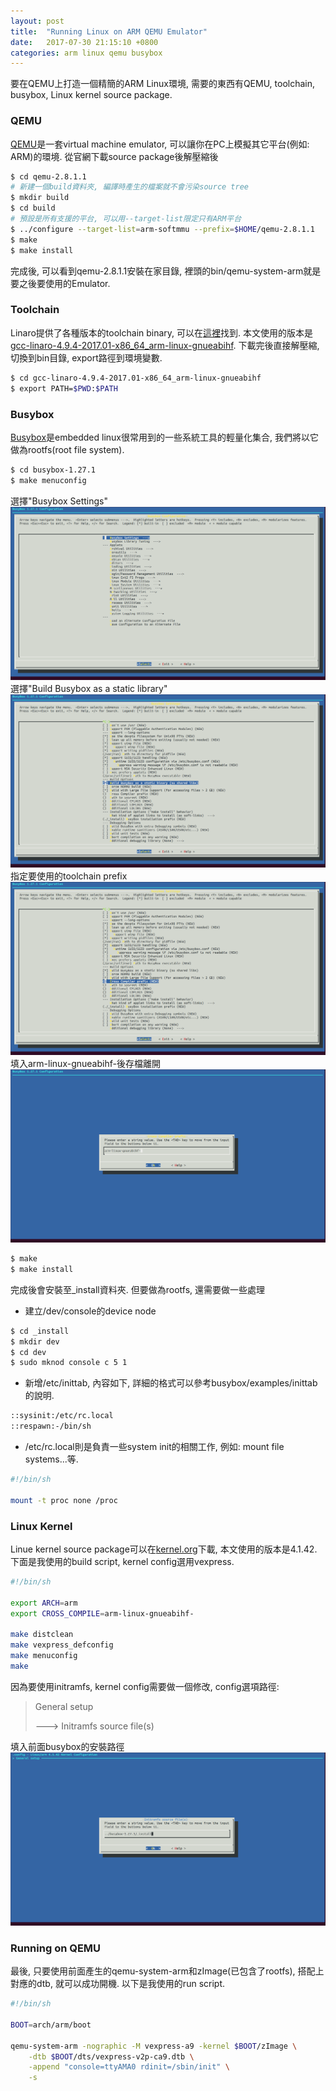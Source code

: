 ```yaml
---
layout: post
title:  "Running Linux on ARM QEMU Emulator"
date:   2017-07-30 21:15:10 +0800
categories: arm linux qemu busybox
---
```

要在QEMU上打造一個精簡的ARM Linux環境, 需要的東西有QEMU, toolchain, busybox, Linux kernel source package.

### QEMU
[QEMU][]是一套virtual machine emulator, 可以讓你在PC上模擬其它平台(例如: ARM)的環境. 從官網下載source package後解壓縮後

```bash
$ cd qemu-2.8.1.1
# 新建一個build資料夾, 編譯時產生的檔案就不會污染source tree
$ mkdir build
$ cd build
# 預設是所有支援的平台, 可以用--target-list限定只有ARM平台
$ ../configure --target-list=arm-softmmu --prefix=$HOME/qemu-2.8.1.1
$ make
$ make install
```

完成後, 可以看到qemu-2.8.1.1安裝在家目錄, 裡頭的bin/qemu-system-arm就是要之後要使用的Emulator.

[qemu]: http://www.qemu.org/


### Toolchain
Linaro提供了各種版本的toolchain binary, 可以在[這裡][1]找到. 本文使用的版本是[gcc-linaro-4.9.4-2017.01-x86_64_arm-linux-gnueabihf][2]. 下載完後直接解壓縮, 切換到bin目錄, export路徑到環境變數.

```bash
$ cd gcc-linaro-4.9.4-2017.01-x86_64_arm-linux-gnueabihf
$ export PATH=$PWD:$PATH
```

[1]: http://releases.linaro.org/components/toolchain/binaries/
[2]: http://releases.linaro.org/components/toolchain/binaries/4.9-2017.01/arm-linux-gnueabihf/

### Busybox
[Busybox][]是embedded linux很常用到的一些系統工具的輕量化集合, 我們將以它做為rootfs(root file system).

```bash
$ cd busybox-1.27.1
$ make menuconfig
```

選擇"Busybox Settings"
!["snapshot of busybox #1"][snapshot-1]
選擇"Build Busybox as a static library"
!["snapshot of busybox #2"][snapshot-2]
指定要使用的toolchain prefix
!["snapshot of busybox #3"][snapshot-3]
填入arm-linux-gnueabihf-後存檔離開
!["snapshot of busybox #4"][snapshot-4]

```bash
$ make
$ make install
```

完成後會安裝至_install資料夾. 但要做為rootfs, 還需要做一些處理

+ 建立/dev/console的device node

```bash
$ cd _install
$ mkdir dev
$ cd dev
$ sudo mknod console c 5 1
```

+ 新增/etc/inittab, 內容如下, 詳細的格式可以參考busybox/examples/inittab的說明.

```bash
::sysinit:/etc/rc.local
::respawn:-/bin/sh
```

+ /etc/rc.local則是負責一些system init的相關工作, 例如: mount file systems...等.

```bash
#!/bin/sh

mount -t proc none /proc
```

[busybox]: https://busybox.net/
[snapshot-1]: /images/posts/2017-07-30/busybox-1.png
[snapshot-2]: /images/posts/2017-07-30/busybox-2.png
[snapshot-3]: /images/posts/2017-07-30/busybox-3.png
[snapshot-4]: /images/posts/2017-07-30/busybox-4.png

### Linux Kernel
Linue kernel source package可以在[kernel.org][]下載, 本文使用的版本是4.1.42. 下面是我使用的build script, kernel config選用vexpress.

```bash
#!/bin/sh

export ARCH=arm
export CROSS_COMPILE=arm-linux-gnueabihf-

make distclean
make vexpress_defconfig
make menuconfig
make
```

因為要使用initramfs, kernel config需要做一個修改, config選項路徑:

> General setup
>
>   ---> Initramfs source file(s)

填入前面busybox的安裝路徑
!["snapshot of linux"][snapshot-5]

[kernel.org]: https://www.kernel.org/
[snapshot-5]: /images/posts/2017-07-30/linux.png

### Running on QEMU
最後, 只要使用前面產生的qemu-system-arm和zImage(已包含了rootfs), 搭配上對應的dtb, 就可以成功開機. 以下是我使用的run script.

```bash
#!/bin/sh

BOOT=arch/arm/boot

qemu-system-arm -nographic -M vexpress-a9 -kernel $BOOT/zImage \
	-dtb $BOOT/dts/vexpress-v2p-ca9.dtb \
	-append "console=ttyAMA0 rdinit=/sbin/init" \
	-s
```
